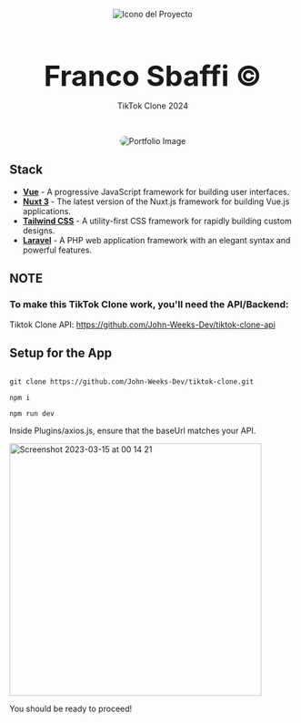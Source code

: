 <div align="center">
  
![Icono del Proyecto](https://github.com/FrancoSbaffi/Portfolio/assets/99909205/30fc803e-aabb-4af6-84e1-33fcf6e60ad8)

</div>

<h3 align="center" style="margin-bottom: 0; font-size: 50px;">
  Franco Sbaffi &copy;
</h3>

<p align="center">
  TikTok Clone 2024
</p>
<br>
<div align="center">
  
<img src="https://github.com/FrancoSbaffi/DeezerClone/assets/99909205/4efd4125-5867-42b9-bbc3-95ecf99fe733"
 alt="Portfolio Image" style="border-radius: 10px;">
  
</div>

## Stack

- [**Vue**](https://vuejs.org/) - A progressive JavaScript framework for building user interfaces.
- [**Nuxt 3**](https://v3.nuxtjs.org/) - The latest version of the Nuxt.js framework for building Vue.js applications.
- [**Tailwind CSS**](https://tailwindcss.com/) - A utility-first CSS framework for rapidly building custom designs.
- [**Laravel**](https://laravel.com/) - A PHP web application framework with an elegant syntax and powerful features.

## NOTE

### To make this TikTok Clone work, you'll need the API/Backend:

Tiktok Clone API: https://github.com/John-Weeks-Dev/tiktok-clone-api

## Setup for the App

```

git clone https://github.com/John-Weeks-Dev/tiktok-clone.git

npm i

npm run dev

```
Inside Plugins/axios.js, ensure that the baseUrl matches your API.

<img width="443" alt="Screenshot 2023-03-15 at 00 14 21" src="https://user-images.githubusercontent.com/108229029/225085615-529afbca-8cb8-4ed4-bf5b-54ba6f827f36.png">

You should be ready to proceed!
